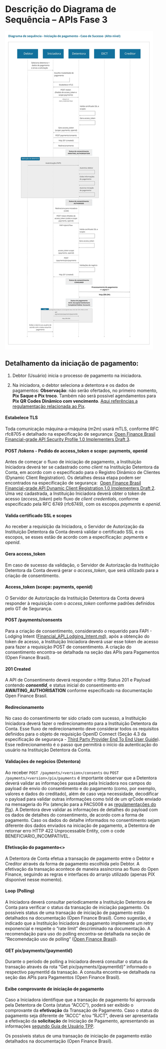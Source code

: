 # Descrição do Diagrama de Sequência – APIs Fase 3

![](/images/diagram.jpeg)

## Detalhamento da iniciação de pagamento:

1.  Debtor (Usuário) inicia o processo de pagamento na iniciadora.
    
2.  Na iniciadora, o debtor seleciona a detentora e os dados de pagamentos: **Observação**: não serão ofertados, no primeiro momento, **Pix Saque e Pix troco**. Também não será possível agendamentos para **Pix QR Codes Dinâmico com vencimento**. [Aqui referências a regulamentação relacionada ao Pix](https://www.bcb.gov.br/estabilidadefinanceira/pix?modalAberto=regulamentacao_pix "https://www.bcb.gov.br/estabilidadefinanceira/pix?modalAberto=regulamentacao_pix").

#### Estabelece TLS

Toda comunicação máquina-a-máquina (m2m) usará mTLS, conforme RFC rfc8705 e detalhado na especificação de segurança: [Open Finance Brasil Financial-grade API Security Profile 1.0 Implementers Draft 3](https://openbanking-brasil.github.io/specs-seguranca/open-banking-brasil-financial-api-1_ID3.html "https://openbanking-brasil.github.io/specs-seguranca/open-banking-brasil-financial-api-1_ID3.html").

#### POST /tokens - Pedido de access\_token e scope: payments, openid

Antes de começar o fluxo de iniciação de pagamento, a Instituição Iniciadora deverá ter se cadastrado como _client_ na Instituição Detentora da Conta, em acordo com o especificado para o Registro Dinâmico de Clientes (Dynamic Client Registration). Os detalhes dessa etapa podem ser encontrados na especificação de segurança:  [Open Finance Brasil Financial-grade API Dynamic Client Registration 1.0 Implementers Draft 2](https://openbanking-brasil.github.io/specs-seguranca/open-banking-brasil-dynamic-client-registration-1_ID2.html "https://openbanking-brasil.github.io/specs-seguranca/open-banking-brasil-dynamic-client-registration-1_ID2.html"). Uma vez cadastrada, a Instituição Iniciadora deverá obter o token de acesso (_access\_token_) pelo fluxo de _client credentials_, conforme especificado pela RFC 6749 (rfc6749), com os escopos _payments_ e _openid_.

#### Valida certificado SSL e scopes

Ao receber a requisição da Iniciadora, o Servidor de Autorização da Instituição Detentora da Conta deverá validar o certificado SSL e os escopos, se esses estão de acordo com a especificação: _payments_ e _openid_.

#### Gera access\_token

Em caso de sucesso da validação, o Servidor de Autorização da Instituição Detentora da Conta deverá gerar o _access\_token_, que será utilizado para a criação de consentimento.

#### Access\_token (scope: payments, openid)

O Servidor de Autorização da Instituição Detentora da Conta deverá responder à requisição com o _access\_token_ conforme padrões definidos pelo GT de Segurança.

#### POST /payments/consents

Para a criação de consentimento, considerando o requerido para FAPI - Lodging Intent ([Financial\_API\_Lodging\_Intent.md](https://bitbucket.org/openid/fapi/src/master/Financial_API_Lodging_Intent.md "https://bitbucket.org/openid/fapi/src/master/Financial_API_Lodging_Intent.md")), após a obtenção do token de acesso, a Instituição Iniciadora deverá usar esse token de acesso para fazer a requisição POST de consentimento. A criação do consentimento encontra-se detalhada na seção das APIs para Pagamentos (Open Finance Brasil).

#### 201 Created

A API de Consentimento deverá responder o Http Status 201 e Payload contendo _**consentId**_, e status inicial do consentimento em **AWAITING\_AUTHORISATION** conforme especificado na documentação Open Finance Brasil.

#### Redirecionamento

No caso do consentimento ter sido criado com sucesso, a Instituição Iniciadora deverá fazer o redirecionamento para a Instituição Detentora da Conta. Esse fluxo de redirecionamento deve considerar todos os requisitos definidos para o objeto de requisição OpenID Connect (Seção 4.3 da especificação de segurança - [Third Party Provider End To End User Guide](https://openbanking-brasil.github.io/specs-seguranca/tpp-user-guide.html "https://openbanking-brasil.github.io/specs-seguranca/tpp-user-guide.html")). Esse redirecionamento é o passo que permitirá o início da autenticação do usuário na Instituição Detentora da Conta.

#### Validações de negócios (Detentora)

Ao receber `POST /payments/<version>/consents` ou `POST /payments/<version>/pix/payments` é importante observar que a Detentora deverá validar as informações passadas pela Iniciadora nos campos do payload de envio do consentimento e do pagamento (como, por exemplo, valores e dados do creditado), além de caso veja necessidade, decodificar o payload para validar outras informações como txId de um qrCode enviado na mensageria do Pix (atenção para a PACS008 e as [regulamentações do Pix](https://www.bcb.gov.br/estabilidadefinanceira/pix?modalAberto=regulamentacao_pix "https://www.bcb.gov.br/estabilidadefinanceira/pix?modalAberto=regulamentacao_pix")). A Detentora deve validar as informações de detalhes do payload com os dados de detalhes do consentimento, de acordo com a forma de pagamento. Caso os dados do detalhe informados no consentimento sejam diferente dos dados enviados na iniciação de pagamento, a Detentora de retornar erro HTTP 422 Unprocessable Entity, com o code BENEFICIARIO\_INCOMPATIVEL.

#### Efetivação do pagamento<<Async>>

A Detentora de Conta efetua a transação de pagamento entre o Debtor e Creditor através da forma de pagamento escolhida pelo Debtor. A efetivação da transação acontece de maneira assíncrona ao fluxo do Open Finance, seguindo as regras e interfaces do arranjo utilizado (apenas PIX disponível nesse momento).

#### Loop (Polling)

A Iniciadora deverá consultar periodicamente a Instituição Detentora de Conta para verificar o status da transação de iniciação pagamento. Os possíveis status de uma transação de iniciação de pagamento estão detalhados na documentação (Open Finance Brasil). Como sugestão, é indicado que a Instituição Iniciadora do pagamento implemente um retry exponencial e respeite o “rate limit” descriminado na documentação. A recomendação para uso do polling encontra-se detalhada na seção de “Recomendação uso de polling” ([Open Finance Brasil](/wiki/spaces/DraftOF/pages/10223651 "/wiki/spaces/DraftOF/pages/10223651")).

#### GET pix/payments/{paymentId}

Durante o período de polling a Iniciadora deverá consultar o status da transação através da rota “Get pix/payments/{paymentId}” informado o respectivo paymentId da transação. A consulta encontra-se detalhada na seção das APIs para Pagamentos (Open Finance Brasil).

#### Exibe comprovante de iniciação de pagamento

Caso a Iniciadora identifique que a transação de pagamento foi aprovada pela Detentora de Conta (status “ACCC”), poderá ser exibido o comprovante da **efetivação** da Transação de Pagamento. Caso o status do pagamento seja diferente de “ACCC” e/ou “RJCT”, deverá ser apresentada a efetivação da **solicitação** de Iniciação de Pagamento, apresentando as informações [segundo Guia de Usuário TPP](https://openfinancebrasil.atlassian.net/wiki/spaces/DraftOF/pages/7997165/Guia+do+Usu+rio "https://openfinancebrasil.atlassian.net/wiki/spaces/DraftOF/pages/7997165/Guia+do+Usu+rio").

Os possíveis status de uma transação de iniciação de pagamento estão detalhados na documentação (Open Finance Brasil).